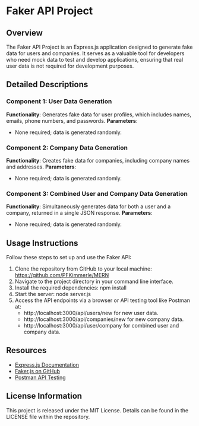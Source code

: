 
# Faker API Project

## Overview
The Faker API Project is an Express.js application designed to generate fake data for users and companies. It serves as a valuable tool for developers who need mock data to test and develop applications, ensuring that real user data is not required for development purposes.

## Detailed Descriptions
### Component 1: User Data Generation
**Functionality**: Generates fake data for user profiles, which includes names, emails, phone numbers, and passwords.
**Parameters**: 
- None required; data is generated randomly.

### Component 2: Company Data Generation
**Functionality**: Creates fake data for companies, including company names and addresses.
**Parameters**: 
- None required; data is generated randomly.

### Component 3: Combined User and Company Data Generation
**Functionality**: Simultaneously generates data for both a user and a company, returned in a single JSON response.
**Parameters**: 
- None required; data is generated randomly.

## Usage Instructions
Follow these steps to set up and use the Faker API:
1. Clone the repository from GitHub to your local machine: https://github.com/PFKimmerle/MERN
2. Navigate to the project directory in your command line interface.
3. Install the required dependencies: npm install
4. Start the server: node server.js
5. Access the API endpoints via a browser or API testing tool like Postman at:
   - http://localhost:3000/api/users/new for new user data.
   - http://localhost:3000/api/companies/new for new company data.
   - http://localhost:3000/api/user/company for combined user and company data.

## Resources
- [Express.js Documentation](https://expressjs.com/)
- [Faker.js on GitHub](https://github.com/marak/Faker.js/)
- [Postman API Testing](https://www.postman.com/)

## License Information
This project is released under the MIT License. Details can be found in the LICENSE file within the repository.
